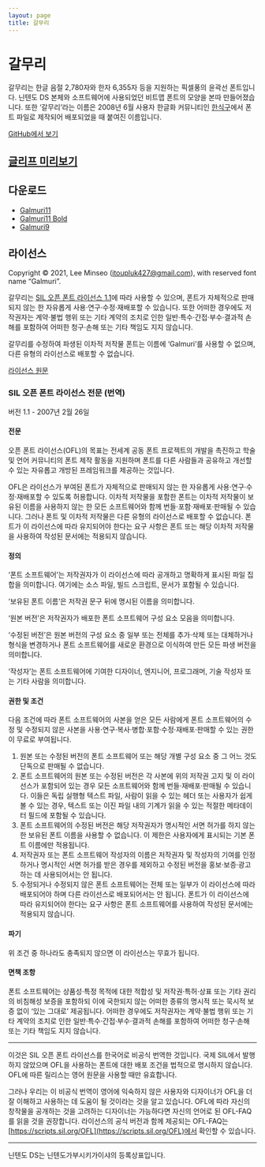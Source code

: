 ```yaml
---
layout: page
title: 갈무리
---
```


<link rel="stylesheet" href="./style.css">

# 갈무리

갈무리는 한글 음절 2,780자와 한자 6,355자 등을 지원하는 픽셀풍의 윤곽선 폰트입니다. 닌텐도 DS 본체와 소프트웨어에 사용되었던 비트맵 폰트의 모양을 본따 만들어졌습니다. 또한 ‘갈무리’라는 이름은 2008년 6월 사용자 한글화 커뮤니티인 [한식구](https://cafe.naver.com/hansicgu)에서 폰트 파일로 제작되어 배포되었을 때 붙여진 이름입니다.

<a class="github-button" href="https://github.com/quiple/gfd-viewer" data-size="large" aria-label="View quiple/gfd-viewer on GitHub">GitHub에서 보기</a>

## [글리프 미리보기](https://quiple.tistory.com/pages/galmuri)

## 다운로드

- [Galmuri11](https://github.com/quiple/galmuri/raw/main/dist/Galmuri11.ttf)
- [Galmuri11 Bold](https://github.com/quiple/galmuri/raw/main/dist/Galmuri11-Bold.ttf)
- [Galmuri9](https://github.com/quiple/galmuri/raw/main/dist/Galmuri9.ttf)

## 라이선스

Copyright © 2021, Lee Minseo (itoupluk427@gmail.com), with reserved font name “Galmuri”.

갈무리는 [SIL 오픈 폰트 라이선스 1.1](https://scripts.sil.org/OFL)에 따라 사용할 수 있으며, 폰트가 자체적으로 판매되지 않는 한 자유롭게 사용·연구·수정·재배포할 수 있습니다. 또한 어떠한 경우에도 저작권자는 계약·불법 행위 또는 기타 계약의 조치로 인한 일반·특수·간접·부수·결과적 손해를 포함하여 어떠한 청구·손해 또는 기타 책임도 지지 않습니다.

갈무리를 수정하여 파생된 이차적 저작물 폰트는 이름에 ‘Galmuri’를 사용할 수 없으며, 다른 유형의 라이선스로 배포할 수 없습니다.

[라이선스 원문](https://github.com/quiple/galmuri/blob/main/LICENSE)

### SIL 오픈 폰트 라이선스 전문 (번역)

버전 1.1 - 2007년 2월 26일

#### 전문

오픈 폰트 라이선스(OFL)의 목표는 전세계 공동 폰트 프로젝트의 개발을 촉진하고 학술 및 언어 커뮤니티의 폰트 제작 활동을 지원하며 폰트를 다른 사람들과 공유하고 개선할 수 있는 자유롭고 개방된 프레임워크를 제공하는 것입니다.

OFL은 라이선스가 부여된 폰트가 자체적으로 판매되지 않는 한 자유롭게 사용·연구·수정·재배포할 수 있도록 허용합니다. 이차적 저작물을 포함한 폰트는 이차적 저작물이 보유된 이름을 사용하지 않는 한 모든 소프트웨어와 함께 번들·포함·재배포·판매될 수 있습니다. 그러나 폰트 및 이차적 저작물은 다른 유형의 라이선스로 배포할 수 없습니다. 폰트가 이 라이선스에 따라 유지되어야 한다는 요구 사항은 폰트 또는 해당 이차적 저작물을 사용하여 작성된 문서에는 적용되지 않습니다.

#### 정의

‘폰트 소프트웨어’는 저작권자가 이 라이선스에 따라 공개하고 명확하게 표시된 파일 집합을 의미합니다. 여기에는 소스 파일, 빌드 스크립트, 문서가 포함될 수 있습니다.

‘보유된 폰트 이름’은 저작권 문구 뒤에 명시된 이름을 의미합니다.

‘원본 버전’은 저작권자가 배포한 폰트 소프트웨어 구성 요소 모음을 의미합니다.

‘수정된 버전’은 원본 버전의 구성 요소 중 일부 또는 전체를 추가·삭제 또는 대체하거나 형식을 변경하거나 폰트 소프트웨어를 새로운 환경으로 이식하여 만든 모든 파생 버전을 의미합니다.

‘작성자’는 폰트 소프트웨어에 기여한 디자이너, 엔지니어, 프로그래머, 기술 작성자 또는 기타 사람을 의미합니다.

#### 권한 및 조건

다음 조건에 따라 폰트 소프트웨어의 사본을 얻은 모든 사람에게 폰트 소프트웨어의 수정 및 수정되지 않은 사본을 사용·연구·복사·병합·포함·수정·재배포·판매할 수 있는 권한이 무료로 부여됩니다.

1. 원본 또는 수정된 버전의 폰트 소프트웨어 또는 해당 개별 구성 요소 중 그 어느 것도 단독으로 판매될 수 없습니다.
2. 폰트 소프트웨어의 원본 또는 수정된 버전은 각 사본에 위의 저작권 고지 및 이 라이선스가 포함되어 있는 경우 모든 소프트웨어와 함께 번들·재배포·판매될 수 있습니다. 이들은 독립 실행형 텍스트 파일, 사람이 읽을 수 있는 헤더 또는 사용자가 쉽게 볼 수 있는 경우, 텍스트 또는 이진 파일 내의 기계가 읽을 수 있는 적절한 메타데이터 필드에 포함될 수 있습니다.
3. 폰트 소프트웨어의 수정된 버전은 해당 저작권자가 명시적인 서면 허가를 하지 않는 한 보유된 폰트 이름을 사용할 수 없습니다. 이 제한은 사용자에게 표시되는 기본 폰트 이름에만 적용됩니다.
4. 저작권자 또는 폰트 소프트웨어 작성자의 이름은 저작권자 및 작성자의 기여를 인정하거나 명시적인 서면 허가를 받은 경우를 제외하고 수정된 버전을 홍보·보증·광고하는 데 사용되어서는 안 됩니다.
5. 수정되거나 수정되지 않은 폰트 소프트웨어는 전체 또는 일부가 이 라이선스에 따라 배포되어야 하며 다른 라이선스로 배포되어서는 안 됩니다. 폰트가 이 라이선스에 따라 유지되어야 한다는 요구 사항은 폰트 소프트웨어를 사용하여 작성된 문서에는 적용되지 않습니다.

#### 파기

위 조건 중 하나라도 충족되지 않으면 이 라이선스는 무효가 됩니다.

#### 면책 조항

폰트 소프트웨어는 상품성·특정 목적에 대한 적합성 및 저작권·특허·상표 또는 기타 권리의 비침해성 보증을 포함하되 이에 국한되지 않는 어떠한 종류의 명시적 또는 묵시적 보증 없이 ‘있는 그대로’ 제공됩니다. 어떠한 경우에도 저작권자는 계약·불법 행위 또는 기타 계약의 조치로 인한 일반·특수·간접·부수·결과적 손해를 포함하여 어떠한 청구·손해 또는 기타 책임도 지지 않습니다.

----

이것은 SIL 오픈 폰트 라이선스를 한국어로 비공식 번역한 것입니다. 국제 SIL에서 발행하지 않았으며 OFL을 사용하는 폰트에 대한 배포 조건을 법적으로 명시하지 않습니다. OFL에 따른 릴리스는 영어 원문을 사용할 때만 유효합니다.

그러나 우리는 이 비공식 번역이 영어에 익숙하지 않은 사용자와 디자이너가 OFL을 더 잘 이해하고 사용하는 데 도움이 될 것이라는 것을 알고 있습니다. OFL에 따라 자신의 창작물을 공개하는 것을 고려하는 디자이너는 가능하다면 자신의 언어로 된 OFL-FAQ를 읽을 것을 권장합니다. 라이선스의 공식 버전과 함께 제공되는 OFL-FAQ는 [https://scripts.sil.org/OFL](https://scripts.sil.org/OFL)에서 확인할 수 있습니다.

----

닌텐도 DS는 닌텐도가부시키가이샤의 등록상표입니다.
<script async defer src="https://buttons.github.io/buttons.js"></script>
